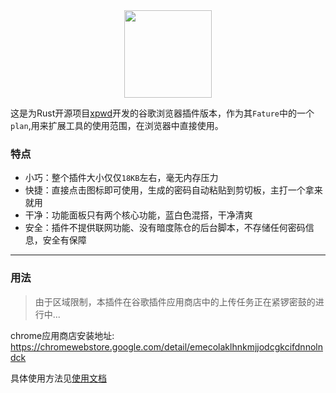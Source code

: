 
<div align = "center">
<img src="https://images.waer.ltd/notes/20240604103654.png" width="140px" />
</div>

这是为Rust开源项目[xpwd](https://github.com/08820048/xpwd)开发的谷歌浏览器插件版本，作为其`Fature`中的一个`plan`,用来扩展工具的使用范围，在浏览器中直接使用。
### 特点

- 小巧：整个插件大小仅仅`18KB`左右，毫无内存压力
- 快捷：直接点击图标即可使用，生成的密码自动粘贴到剪切板，主打一个拿来就用
- 干净：功能面板只有两个核心功能，蓝白色混搭，干净清爽
- 安全：插件不提供联网功能、没有暗度陈仓的后台脚本，不存储任何密码信息，安全有保障

----
### 用法
> 由于区域限制，本插件在谷歌插件应用商店中的上传任务正在紧锣密鼓的进行中...

chrome应用商店安装地址: https://chromewebstore.google.com/detail/emecolaklhnkmjjodcgkcifdnnolndck

具体使用方法见[使用文档](https://github.com/08820048/xpwd/wiki/xpwd%E4%BD%BF%E7%94%A8%E6%96%87%E6%A1%A3)


